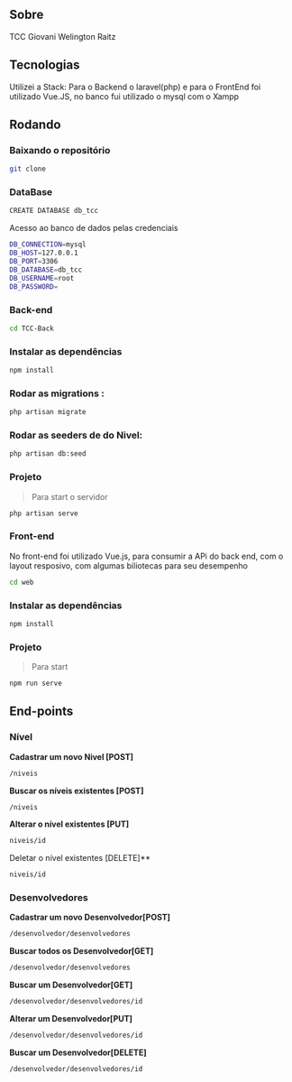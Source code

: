 
## Sobre

TCC Giovani Welington Raitz

## Tecnologias


Utilizei a Stack: Para o Backend o laravel(php) e para o FrontEnd foi utilizado Vue.JS, no banco fui utilizado o mysql com o Xampp
## Rodando

### **Baixando o repositório**

```bash
git clone 
```

### **DataBase**

```bash
CREATE DATABASE db_tcc
```

Acesso ao banco de dados pelas credenciais

```bash
DB_CONNECTION=mysql
DB_HOST=127.0.0.1
DB_PORT=3306
DB_DATABASE=db_tcc
DB_USERNAME=root
DB_PASSWORD=
```

### **Back-end**

```bash
cd TCC-Back 
```

### Instalar as dependências 

```bash
npm install
```

### Rodar as migrations :

```bash
php artisan migrate
```

### Rodar as seeders de do Nivel:
```bash
php artisan db:seed   
```

### Projeto
> Para start o servidor

```bash
php artisan serve
```

### **Front-end**

No front-end foi utilizado Vue.js, para consumir a APi do back end, com o layout resposivo, com algumas biliotecas para seu desempenho


```bash
cd web 
```
### Instalar as dependências 

```bash
npm install
```

### Projeto
> Para start 

```bash
npm run serve
```

## End-points 

### **Nível**

**Cadastrar um novo Nivel [POST]**

```bash
/niveis
```

**Buscar os níveis existentes  [POST]**
```bash
/niveis
```

**Alterar o nível existentes  [PUT]**
```bash
niveis/id
```

Deletar o nível existentes  [DELETE]**
```bash
niveis/id
```

### **Desenvolvedores**

**Cadastrar um novo Desenvolvedor[POST]**
```bash
/desenvolvedor/desenvolvedores
```

**Buscar todos os Desenvolvedor[GET]**
```bash
/desenvolvedor/desenvolvedores
```

**Buscar um Desenvolvedor[GET]**
```bash
/desenvolvedor/desenvolvedores/id
```

**Alterar um Desenvolvedor[PUT]**
```bash
/desenvolvedor/desenvolvedores/id
```

**Buscar um Desenvolvedor[DELETE]**
```bash
/desenvolvedor/desenvolvedores/id
```



